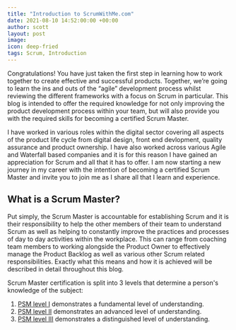 ```yaml
---
title: "Introduction to ScrumWithMe.com"
date: 2021-08-10 14:52:00:00 +00:00
author: scott
layout: post
image: 
icon: deep-fried
tags: Scrum, Introduction
---
```


Congratulations! You have just taken the first step in learning how to work together to create effective and successful products. Together, we’re going to learn the ins and outs of the “agile” development process whilst reviewing the different frameworks with a focus on Scrum in particular. This blog is intended to offer the required knowledge for not only improving the product development process within your team, but will also provide you with the required skills for becoming a certified Scrum Master. 

I have worked in various roles within the digital sector covering all aspects of the product life cycle from digital design, front end devlopment, quality assurance and product ownership. I have also worked across various Agile and Waterfall based companies and it is for this reason I have gained an appreciation for Scrum and all that it has to offer. I am now starting a new journey in my career with the intention of becoming a certified Scrum Master and invite you to join me as I share all that I learn and experience.    

## What is a Scrum Master?

Put simply, the Scrum Master is accountable for establishing Scrum and it is their responsibility to help the other members of their team to understand Scrum as well as helping to constantly improve the practices and processes of day to day activities within the workplace. This can range from coaching team members to working alongside the Product Owner to effectively manage the Product Backlog as well as various other Scrum related responsibilities. Exactly what this means and how it is achieved will be described in detail throughout this blog. 

Scrum Master certification is split into 3 levels that determine a person's knowledge of the subject: 

1. [PSM level I](https://www.scrum.org/professional-scrum-master-i-certification) demonstrates a fundamental level of understanding. 
2. [PSM level II](https://www.scrum.org/professional-scrum-master-ii-certification) demonstrates an advanced level of understanding. 
3. [PSM level III](https://www.scrum.org/professional-scrum-master-iii-certification) demonstrates a distinguished level of understanding. 
